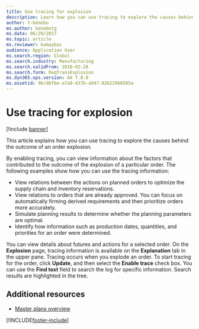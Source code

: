 ```yaml
---
title: Use tracing for explosion
description: Learn how you can use tracing to explore the causes behind the outcome of an order explosion, including outlines on various examples.
author: t-benebo
ms.author: benebotg
ms.date: 06/20/2017
ms.topic: article
ms.reviewer: kamaybac
audience: Application User 
ms.search.region: Global
ms.search.industry: Manufacturing
ms.search.validFrom: 2016-02-28
ms.search.form: ReqTransExplosion
ms.dyn365.ops.version: AX 7.0.0
ms.assetid: 9bc9bfbe-a7a9-437b-a947-826229b0585a
---
```


# Use tracing for explosion

[!include [banner](../includes/banner.md)]

This article explains how you can use tracing to explore the causes behind the outcome of an order explosion.

By enabling tracing, you can view information about the factors that contributed to the outcome of the explosion of a particular order. The following examples show how you can use the tracing information:

-   View relations between the actions on planned orders to optimize the supply chain and inventory reservations.
-   View relations to orders that are already approved. You can focus on automatically firming derived requirements and then prioritize orders more accurately.
-   Simulate planning results to determine whether the planning parameters are optimal.
-   Identify how information such as production dates, quantities, and priorities for an order were determined.

You can view details about futures and actions for a selected order. On the **Explosion** page, tracing information is available on the **Explanation** tab in the upper pane. Tracing occurs when you explode an order. To start tracing for the order, click **Update**, and then select the **Enable trace** check box. You can use the **Find text** field to search the log for specific information. Search results are highlighted in the tree.

## Additional resources

- [Master plans overview](master-plans.md)





[!INCLUDE[footer-include](../../includes/footer-banner.md)]